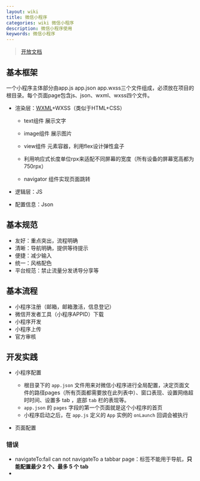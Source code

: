 ```yaml
---
layout: wiki
title: 微信小程序
categories: wiki 微信小程序
description: 微信小程序使用
keywords: 微信小程序
---
```


> [开放文档](https://developers.weixin.qq.com/miniprogram/dev/framework/) 

## 基本框架

一个小程序主体部分由app.js app.json app.wxss三个文件组成，必须放在项目的根目录。每个页面page包含js、json、wxml、wxss四个文件。

+ 渲染层：[WXML](https://developers.weixin.qq.com/miniprogram/dev/reference/wxml/)+WXSS（类似于HTML+CSS）

  + text组件 展示文字

  + image组件 展示图片

  + view组件  元素容器，利用flex设计弹性盒子

  + 利用响应式长度单位rpx来适配不同屏幕的宽度（所有设备的屏幕宽高都为750rpx）

  + navigator 组件实现页面跳转

+ 逻辑层：JS

+ 配置信息：Json



## 基本规范

+ 友好：重点突出，流程明确
+ 清晰：导航明确，提供等待提示
+ 便捷：减少输入
+ 统一：风格配色
+ 平台规范：禁止流量分发诱导分享等



## 基本流程

+ 小程序注册（邮箱，邮箱激活，信息登记）
+ 微信开发者工具（小程序APPID）下载
+ 小程序开发
+ 小程序上传
+ 官方审核



## 开发实践

+ 小程序配置
  + 根目录下的 `app.json` 文件用来对微信小程序进行全局配置，决定页面文件的路径pages（所有页面都需要放在此列表中）、窗口表现、设置网络超时时间、设置多 tab ，底部 `tab` 栏的表现等。
  + `app.json` 的 `pages` 字段的第一个页面就是这个小程序的首页
  + 小程序启动之后，在 `app.js` 定义的 `App` 实例的 `onLaunch` 回调会被执行

+ 页面配置

### 错误

+ navigateTo:fail can not navigateTo a tabbar page：标签不能用于导航，**只能配置最少 2 个、最多 5 个 tab**
+ 